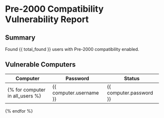 # Pre-2000 Compatibility Vulnerability Report

## Summary
Found {{ total_found }} users with Pre-2000 compatibility enabled.

## Vulnerable Computers
| Computer | Password | Status |
|----------|----------|--------|
{% for computer in all_users %}| {{ computer.username }} | {{ computer.password }} | {{ "Enable" if computer.status else "Disable" }} |
{% endfor %} 